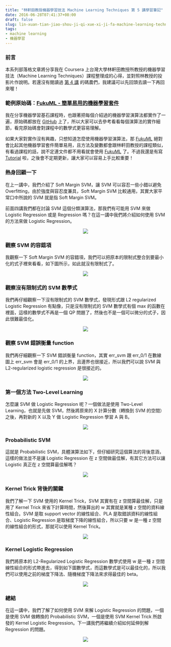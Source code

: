 ```yaml
---
title: "林軒田教授機器學習技法 Machine Learning Techniques 第 5 講學習筆記"
date: 2016-06-28T07:41:37+08:00
draft: false
slug: lin-xuan-tian-jiao-shou-ji-qi-xue-xi-ji-fa-machine-learning-techniques-di-5-jiang-xue-xi-bi-ji
tags:
- machine learning
- 機器學習
---
```


### 前言

本系列部落格文章將分享我在 Coursera 上台灣大學林軒田教授所教授的機器學習技法（Machine Learning Techniques）課程整理成的心得，並對照林教授的投影片作說明。若還沒有閱讀過 [第 4 講](http://blog.fukuball.com/lin-xuan-tian-jiao-shou-ji-qi-xue-xi-ji-fa-machine-learning-techniques-di-4-jiang-xue-xi-bi-ji/) 的碼農們，我建議可以先回頭去讀一下再回來喔！

### 範例原始碼：[FukuML - 簡單易用的機器學習套件](https://github.com/fukuball/fuku-ml)

我在分享機器學習基石課程時，也跟著把每個介紹過的機器學習演算法都實作了一遍，原始碼都放在 [GitHub](https://github.com/fukuball/fuku-ml) 上了，所以大家可以去參考看看每個演算法的實作細節，看完原始碼會對課程中的數學式更容易理解。

如果大家對實作沒有興趣，只想知道怎麼使用機器學習演算法，那 [FukuML](https://github.com/fukuball/fuku-ml) 絕對會比起其他機器學習套件簡單易用，且方法及變數都會跟林軒田教授的課程類似，有看過課程的話，說不定連文件都不用看就會使用 [FukuML](https://github.com/fukuball/fuku-ml) 了。不過我還是有寫 [Tutorial](https://github.com/fukuball/FukuML-Tutorial) 啦，之後會不定期更新，讓大家可以容易上手比較重要！

### 熱身回顧一下

在上一講中，我們介紹了 Soft Margin SVM，讓 SVM 可以容忍一些小錯以避免 Overfitting，由於強度與容忍度兼具，Soft Margin SVM 比較通用，其實大家平常口中所說的 SVM 就是指 Soft Margin SVM。

前面四講我們都在討論 SVM 這個分類演算法，那我們有可能用 SVM 來做 Logistic Regression 或是 Regression 嗎？在這一講中我們將介紹如何使用 SVM 的方法來做 Logistic Regression。

<p style="text-align:center">
    <img src="http://static.obeobe.com/image/blog-image/Machine-Learning-Techniques-5-1.png">
</p>

### 觀察 SVM 的容錯項

我觀察一下 Soft Margin SVM 的容錯項，我們可以把原本的限制式整合到要最小化的式子裡來看看，如下圖所示，如此就沒有限制式了。

<p style="text-align:center">
    <img src="http://static.obeobe.com/image/blog-image/Machine-Learning-Techniques-5-2.png">
</p>

### 觀察沒有限制式的 SVM 數學式

我們再仔細觀察一下沒有限制式的 SVM 數學式，發現形式跟 L2 regularized Logistic Regression 有點像，只是沒有限制式的 SVM 數學式有個 max 的函數在裡面，這樣的數學式不再是一個 QP 問題了，然後也不是一個可以微分的式子，因此很難最佳化。

<p style="text-align:center">
    <img src="http://static.obeobe.com/image/blog-image/Machine-Learning-Techniques-5-3.png">
</p>

### 觀察 SVM 錯誤衡量 function

我們再仔細觀察一下 SVM 錯誤衡量 function，其實 err_svm 跟 err_0/1 在數線圖上 err_svm 會是 err_0/1 的上界，且邊界也很接近，所以我們可以說 SVM 與 L2-regularized logistic regression 是很接近的。

<p style="text-align:center">
    <img src="http://static.obeobe.com/image/blog-image/Machine-Learning-Techniques-5-6.png">
</p>

### 第一個方法 Two-Level Learning

怎麼讓 SVM 做 Logistic Regression 呢？一個做法是使用 Two-Level Learning，也就是先做 SVM，然後將原來的 X 計算分數（轉換到 SVM 的空間）之後，再對新的 X 以及 Y 做 Logistic Regression 學習 A 與 B。

<p style="text-align:center">
    <img src="http://static.obeobe.com/image/blog-image/Machine-Learning-Techniques-5-8.png">
</p>

### Probabilistic SVM

這就是 Probabilistic SVM，具體演算法如下，但仔細研究這個算法的背後意涵，這樣的做法並不是讓 Logistic Regression 在 z 空間做最佳解，有其它方法可以讓 Logistic 真正在 z 空間算最佳解嗎？

<p style="text-align:center">
    <img src="http://static.obeobe.com/image/blog-image/Machine-Learning-Techniques-5-9.png">
</p>

### Kernel Trick 背後的關鍵

我們了解一下 SVM 使用的 Kernel Trick，SVM 其實有在 z 空間算最佳解，只是用了 Kernel Trick 來省下計算時間，然後算出的 w 其實就是某種 z 空間的資料線性組合。SVM 是取 support vector 的線性組合、PLA 是取錯誤資料的線性組合、Logistic Regression 是取梯度下降的線性組合，所以只要 w 是一種 z 空間的線性組合的形式，那就可以使用 Kernel Trick。

<p style="text-align:center">
    <img src="http://static.obeobe.com/image/blog-image/Machine-Learning-Techniques-5-10.png">
</p>

### Kernel Logistic Regression

我們將原本的 L2-Regularized Logistic Regression 數學式使用 w 是一種 z 空間線性組合的形式帶進去，得到如下圖數學式，而這數學式是可以最佳化的，所以我們可以使用之前的梯度下降法、隨機梯度下降法來求得最佳的 beta。

<p style="text-align:center">
    <img src="http://static.obeobe.com/image/blog-image/Machine-Learning-Techniques-5-11.png">
</p>

### 總結

在這一講中，我們了解了如何使用 SVM 來解 Logistic Regression 的問題，一個是使用 SVM 做轉換的 Probabilistic SVM，一個是使用 SVM  Kernel Trick 所啟發的 Kernel Logistic Rregression。下一講我們將繼續介紹如何延伸到解 Regression 的問題。

<p style="text-align:center">
    <img src="http://static.obeobe.com/image/blog-image/Machine-Learning-Techniques-5-13.png">
</p>
